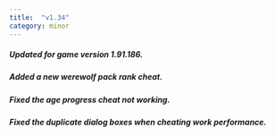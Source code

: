 ```yaml
---
title:  "v1.34"
category: minor
---
```

##### Updated for game version 1.91.186.
##### Added a new werewolf pack rank cheat.
##### Fixed the age progress cheat not working.
##### Fixed the duplicate dialog boxes when cheating work performance.
